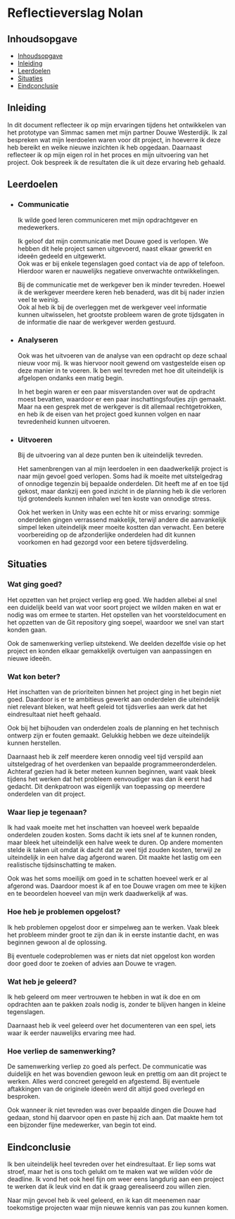 # Reflectieverslag Nolan

## Inhoudsopgave

  - [Inhoudsopgave](#inhoudsopgave)
  - [Inleiding](#inleiding)
  - [Leerdoelen](#leerdoelen)
  - [Situaties](#situaties)
  - [Eindconclusie](#eindconclusie)

## Inleiding

In dit document reflecteer ik op mijn ervaringen tijdens het ontwikkelen van het prototype van Simmac samen met mijn partner Douwe Westerdijk.
Ik zal bespreken wat mijn leerdoelen waren voor dit project, in hoeverre ik deze heb bereikt en welke nieuwe inzichten ik heb opgedaan. Daarnaast reflecteer ik op mijn eigen rol in het proces en mijn uitvoering van het project.
Ook bespreek ik de resultaten die ik uit deze ervaring heb gehaald.

<div style="page-break-after: always;"></div>

## Leerdoelen

- ### Communicatie
  Ik wilde goed leren communiceren met mijn opdrachtgever en medewerkers.
  
  Ik geloof dat mijn communicatie met Douwe goed is verlopen. We hebben dit hele project samen uitgevoerd, naast elkaar gewerkt en ideeën gedeeld en uitgewerkt.<br/>
  Ook was er bij enkele tegenslagen goed contact via de app of telefoon. Hierdoor waren er nauwelijks negatieve onverwachte ontwikkelingen.

  Bij de communicatie met de werkgever ben ik minder tevreden. Hoewel ik de werkgever meerdere keren heb benaderd, was dit bij nader inzien veel te weinig.<br/>
  Ook al heb ik bij de overleggen met de werkgever veel informatie kunnen uitwisselen, het grootste probleem waren de grote tijdsgaten in de informatie die naar de werkgever werden gestuurd.

- ### Analyseren

  Ook was het uitvoeren van de analyse van een opdracht op deze schaal nieuw voor mij. Ik was hiervoor nooit gewend om vastgestelde eisen op deze manier in te voeren. Ik ben wel tevreden met hoe dit uiteindelijk is afgelopen ondanks een matig begin.

  In het begin waren er een paar misverstanden over wat de opdracht moest bevatten, waardoor er een paar inschattingsfoutjes zijn gemaakt. Maar na een gesprek met de werkgever is dit allemaal rechtgetrokken, en heb ik de eisen van het project goed kunnen volgen en naar tevredenheid kunnen uitvoeren.

- ### Uitvoeren

  Bij de uitvoering van al deze punten ben ik uiteindelijk tevreden.

  Het samenbrengen van al mijn leerdoelen in een daadwerkelijk project is naar mijn gevoel goed verlopen. Soms had ik moeite met uitstelgedrag of onnodige tegenzin bij bepaalde onderdelen. Dit heeft me af en toe tijd gekost, maar dankzij een goed inzicht in de planning heb ik die verloren tijd grotendeels kunnen inhalen wel ten koste van onnodige stress.

  Ook het werken in Unity was een echte hit or miss ervaring: sommige onderdelen gingen verrassend makkelijk, terwijl andere die aanvankelijk simpel leken uiteindelijk meer moeite kostten dan verwacht. Een betere voorbereiding op de afzonderlijke onderdelen had dit kunnen voorkomen en had gezorgd voor een betere tijdsverdeling.

<div style="page-break-after: always;"></div>

## Situaties

### Wat ging goed?

Het opzetten van het project verliep erg goed. We hadden allebei al snel een duidelijk beeld van wat voor soort project we wilden maken en wat er nodig was om ermee te starten. Het opstellen van het voorsteldocument en het opzetten van de Git repository ging soepel, waardoor we snel van start konden gaan.

Ook de samenwerking verliep uitstekend. We deelden dezelfde visie op het project en konden elkaar gemakkelijk overtuigen van aanpassingen en nieuwe ideeën.

### Wat kon beter?

Het inschatten van de prioriteiten binnen het project ging in het begin niet goed. Daardoor is er te ambitieus gewerkt aan onderdelen die uiteindelijk niet relevant bleken, wat heeft geleid tot tijdsverlies aan werk dat het eindresultaat niet heeft gehaald.

Ook bij het bijhouden van onderdelen zoals de planning en het technisch ontwerp zijn er fouten gemaakt. Gelukkig hebben we deze uiteindelijk kunnen herstellen.

Daarnaast heb ik zelf meerdere keren onnodig veel tijd verspild aan uitstelgedrag of het overdenken van bepaalde programmeeronderdelen. Achteraf gezien had ik beter meteen kunnen beginnen, want vaak bleek tijdens het werken dat het probleem eenvoudiger was dan ik eerst had gedacht. Dit denkpatroon was eigenlijk van toepassing op meerdere onderdelen van dit project.

### Waar liep je tegenaan?

Ik had vaak moeite met het inschatten van hoeveel werk bepaalde onderdelen zouden kosten. Soms dacht ik iets snel af te kunnen ronden, maar bleek het uiteindelijk een halve week te duren. Op andere momenten stelde ik taken uit omdat ik dacht dat ze veel tijd zouden kosten, terwijl ze uiteindelijk in een halve dag afgerond waren. Dit maakte het lastig om een realistische tijdsinschatting te maken.

Ook was het soms moeilijk om goed in te schatten hoeveel werk er al afgerond was. Daardoor moest ik af en toe Douwe vragen om mee te kijken en te beoordelen hoeveel van mijn werk daadwerkelijk af was.

<div style="page-break-after: always;"></div>

### Hoe heb je problemen opgelost?

Ik heb problemen opgelost door er simpelweg aan te werken. Vaak bleek het probleem minder groot te zijn dan ik in eerste instantie dacht, en was beginnen gewoon al de oplossing.

Bij eventuele codeproblemen was er niets dat niet opgelost kon worden door goed door te zoeken of advies aan Douwe te vragen.

### Wat heb je geleerd?

Ik heb geleerd om meer vertrouwen te hebben in wat ik doe en om opdrachten aan te pakken zoals nodig is, zonder te blijven hangen in kleine tegenslagen.

Daarnaast heb ik veel geleerd over het documenteren van een spel, iets waar ik eerder nauwelijks ervaring mee had.

### Hoe verliep de samenwerking?

De samenwerking verliep zo goed als perfect. De communicatie was duidelijk en het was bovendien gewoon leuk en prettig om aan dit project te werken. Alles werd concreet geregeld en afgestemd. Bij eventuele aftakkingen van de originele ideeën werd dit altijd goed overlegd en besproken.

Ook wanneer ik niet tevreden was over bepaalde dingen die Douwe had gedaan, stond hij daarvoor open en paste hij zich aan. Dat maakte hem tot een bijzonder fijne medewerker, van begin tot eind.

## Eindconclusie

Ik ben uiteindelijk heel tevreden over het eindresultaat. Er liep soms wat stroef, maar het is ons toch gelukt om te maken wat we wilden vóór de deadline. Ik vond het ook heel fijn om weer eens langdurig aan een project te werken dat ik leuk vind en dat ik graag gerealiseerd zou willen zien.

Naar mijn gevoel heb ik veel geleerd, en ik kan dit meenemen naar toekomstige projecten waar mijn nieuwe kennis van pas zou kunnen komen.